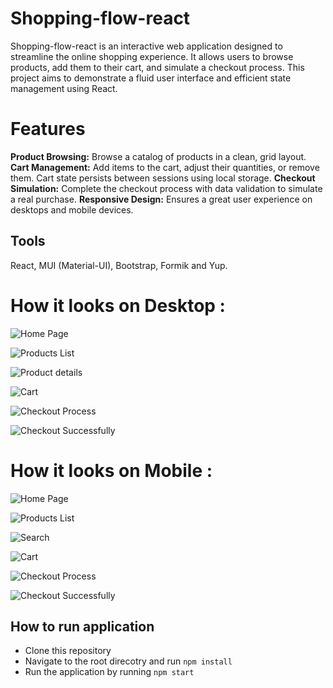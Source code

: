 # Shopping-flow-react

Shopping-flow-react is an interactive web application designed to streamline the online shopping experience. It allows users to browse products, add them to their cart, and simulate a checkout process. This project aims to demonstrate a fluid user interface and efficient state management using React.

# Features

**Product Browsing:** Browse a catalog of products in a clean, grid layout.
**Cart Management:** Add items to the cart, adjust their quantities, or remove them. Cart state persists between sessions using local storage.
**Checkout Simulation:** Complete the checkout process with data validation to simulate a real purchase.
**Responsive Design:** Ensures a great user experience on desktops and mobile devices.

## Tools

React, MUI (Material-UI), Bootstrap, Formik and Yup.

# How it looks on Desktop :

![Home Page](https://raw.githubusercontent.com/sara-kamel/shopping-flow-react/d967f7884910719264a82ac24c45cd25226ee14d/src/assets/deskTop/Screenshot%202024-04-23%20091852.png "Home Page")

![Products List](https://raw.githubusercontent.com/sara-kamel/shopping-flow-react/d967f7884910719264a82ac24c45cd25226ee14d/src/assets/deskTop/Screenshot%202024-04-22%20224339.png "Products List")

![Product details](https://raw.githubusercontent.com/sara-kamel/shopping-flow-react/d967f7884910719264a82ac24c45cd25226ee14d/src/assets/deskTop/Screenshot%202024-04-22%20224506.png "Product details")

![Cart](https://raw.githubusercontent.com/sara-kamel/shopping-flow-react/d967f7884910719264a82ac24c45cd25226ee14d/src/assets/deskTop/Screenshot%202024-04-22%20224410.png "Cart")

![Checkout Process](https://raw.githubusercontent.com/sara-kamel/shopping-flow-react/d967f7884910719264a82ac24c45cd25226ee14d/src/assets/deskTop/Screenshot%202024-04-23%20093704.png "Checkout Process")

![Checkout Successfully](https://raw.githubusercontent.com/sara-kamel/shopping-flow-react/d967f7884910719264a82ac24c45cd25226ee14d/src/assets/deskTop/Screenshot%202024-04-22%20224806.png "Checkout Successfully")

# How it looks on Mobile :

![Home Page](https://raw.githubusercontent.com/sara-kamel/shopping-flow-react/d967f7884910719264a82ac24c45cd25226ee14d/src/assets/mobile/Screenshot%202024-04-24%20085226.png "Home page")

![Products List](https://raw.githubusercontent.com/sara-kamel/shopping-flow-react/d967f7884910719264a82ac24c45cd25226ee14d/src/assets/mobile/Screenshot%202024-04-22%20225751.png "Products List")

![Search](https://raw.githubusercontent.com/sara-kamel/shopping-flow-react/d967f7884910719264a82ac24c45cd25226ee14d/src/assets/mobile/Screenshot%202024-04-22%20225859.png "Search")

![Cart](https://raw.githubusercontent.com/sara-kamel/shopping-flow-react/d967f7884910719264a82ac24c45cd25226ee14d/src/assets/mobile/Screenshot%202024-04-22%20225822.png "Cart")

![Checkout Process](https://raw.githubusercontent.com/sara-kamel/shopping-flow-react/d967f7884910719264a82ac24c45cd25226ee14d/src/assets/mobile/Screenshot%202024-04-22%20225942.png "Checkout Process")

![Checkout Successfully](https://raw.githubusercontent.com/sara-kamel/shopping-flow-react/d967f7884910719264a82ac24c45cd25226ee14d/src/assets/mobile/Screenshot%202024-04-22%20230038.png "Checkout Successfully")

<!--
![Alt Text](URL_to_image "Optional Title")

![Alt Text](URL_to_image "Optional Title") -->

## How to run application

- Clone this repository
- Navigate to the root direcotry and run `npm install`
- Run the application by running `npm start`
